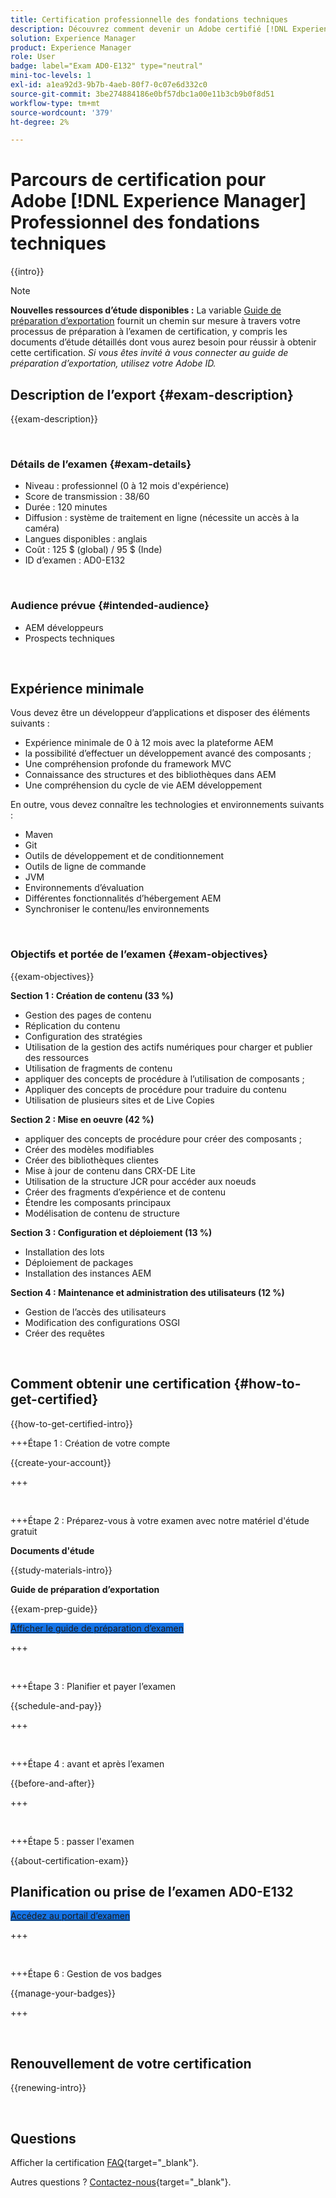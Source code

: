 ```yaml
---
title: Certification professionnelle des fondations techniques
description: Découvrez comment devenir un Adobe certifié [!DNL Experience Manager] Professionnel.
solution: Experience Manager
product: Experience Manager
role: User
badge: label="Exam AD0-E132" type="neutral"
mini-toc-levels: 1
exl-id: a1ea92d3-9b7b-4aeb-80f7-0c07e6d332c0
source-git-commit: 3be274884186e0bf57dbc1a00e11b3cb9b0f8d51
workflow-type: tm+mt
source-wordcount: '379'
ht-degree: 2%

---
```


# Parcours de certification pour Adobe [!DNL Experience Manager] Professionnel des fondations techniques

{{intro}}

>[!NOTE]
>
>**Nouvelles ressources d’étude disponibles :** La variable [Guide de préparation d’exportation](https://app.rockinfo.com/courses/playScorm/368) fournit un chemin sur mesure à travers votre processus de préparation à l’examen de certification, y compris les documents d’étude détaillés dont vous aurez besoin pour réussir à obtenir cette certification. _Si vous êtes invité à vous connecter au guide de préparation d’exportation, utilisez votre Adobe ID._

## Description de l’export {#exam-description}

{{exam-description}}

<br>

### Détails de l’examen {#exam-details}

* Niveau : professionnel (0 à 12 mois d&#39;expérience)
* Score de transmission : 38/60
* Durée : 120 minutes
* Diffusion : système de traitement en ligne (nécessite un accès à la caméra)
* Langues disponibles : anglais
* Coût : 125 $ (global) / 95 $ (Inde)
* ID d’examen : AD0-E132

<br>

### Audience prévue {#intended-audience}

* AEM développeurs
* Prospects techniques

<br>

## Expérience minimale

Vous devez être un développeur d’applications et disposer des éléments suivants :

* Expérience minimale de 0 à 12 mois avec la plateforme AEM
* la possibilité d’effectuer un développement avancé des composants ;
* Une compréhension profonde du framework MVC
* Connaissance des structures et des bibliothèques dans AEM
* Une compréhension du cycle de vie AEM développement

En outre, vous devez connaître les technologies et environnements suivants :

* Maven
* Git
* Outils de développement et de conditionnement
* Outils de ligne de commande
* JVM
* Environnements d’évaluation
* Différentes fonctionnalités d’hébergement AEM
* Synchroniser le contenu/les environnements

<br>

### Objectifs et portée de l’examen {#exam-objectives}

{{exam-objectives}}

**Section 1 : Création de contenu (33 %)**

* Gestion des pages de contenu
* Réplication du contenu
* Configuration des stratégies
* Utilisation de la gestion des actifs numériques pour charger et publier des ressources
* Utilisation de fragments de contenu
* appliquer des concepts de procédure à l’utilisation de composants ;
* Appliquer des concepts de procédure pour traduire du contenu
* Utilisation de plusieurs sites et de Live Copies

**Section 2 : Mise en oeuvre (42 %)**

* appliquer des concepts de procédure pour créer des composants ;
* Créer des modèles modifiables
* Créer des bibliothèques clientes
* Mise à jour de contenu dans CRX-DE Lite
* Utilisation de la structure JCR pour accéder aux noeuds
* Créer des fragments d’expérience et de contenu
* Étendre les composants principaux
* Modélisation de contenu de structure

**Section 3 : Configuration et déploiement (13 %)**

* Installation des lots
* Déploiement de packages
* Installation des instances AEM

**Section 4 : Maintenance et administration des utilisateurs (12 %)**

* Gestion de l’accès des utilisateurs
* Modification des configurations OSGI
* Créer des requêtes

<br>

## Comment obtenir une certification {#how-to-get-certified}

{{how-to-get-certified-intro}}

+++Étape 1 : Création de votre compte

{{create-your-account}}

+++

<br>

+++Étape 2 : Préparez-vous à votre examen avec notre matériel d&#39;étude gratuit

**Documents d&#39;étude**

{{study-materials-intro}}

**Guide de préparation d’exportation**

{{exam-prep-guide}}

<a href="https://app.rockinfo.com/courses/playScorm/368" target="_blank" class="spectrum-Button spectrum-Button--fill spectrum-Button--accent spectrum-Button--sizeM is-margin-bottom-big-big at-element-click-tracking" style="background-color:#1473E6">

<span class="spectrum-Button-label has-no-wrap">
   Afficher le guide de préparation d’examen
</span>
</a>

+++

<br>

+++Étape 3 : Planifier et payer l’examen

{{schedule-and-pay}}

+++

<br>

+++Étape 4 : avant et après l’examen

{{before-and-after}}

+++

<br>

+++Étape 5 : passer l&#39;examen

{{about-certification-exam}}

## Planification ou prise de l’examen AD0-E132

<a href="https://www.certmetrics.com/adobe/candidate/examity_sso.aspx?eid=AD0-E132" target="_blank" class="spectrum-Button spectrum-Button--fill spectrum-Button--accent spectrum-Button--sizeM is-margin-bottom-big-big at-element-click-tracking" style="background-color:#1473E6">

<span class="spectrum-Button-label has-no-wrap">
   Accédez au portail d’examen
</span>
</a>

+++

<br>

+++Étape 6 : Gestion de vos badges

{{manage-your-badges}}

+++

<br>

## Renouvellement de votre certification

{{renewing-intro}}

<br>

## Questions

Afficher la certification [FAQ](https://experienceleague.adobe.com/docs/certification/certification/faq.html){target="_blank"}.

Autres questions ? [Contactez-nous](mailto:certif@adobe.com){target="_blank"}.


